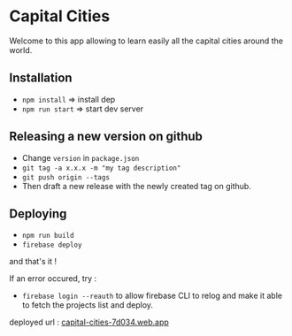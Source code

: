 # Capital Cities

Welcome to this app allowing to learn easily all the capital cities around the world.

## Installation

- `npm install`    => install dep
- `npm run start`  => start dev server

## Releasing a new version on github

- Change `version` in `package.json`
- `git tag -a x.x.x -m "my tag description"`
- `git push origin --tags`
- Then draft a new release with the newly created tag on github.

## Deploying

- `npm run build`
- `firebase deploy`

and that's it !

If an error occured, try :
- `firebase login --reauth` to allow firebase CLI to relog and make  it able to fetch the projects list and deploy. 

deployed url : [capital-cities-7d034.web.app](https://capital-cities-7d034.web.app/) 
